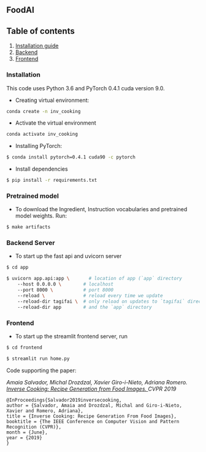 ## FoodAI 

## Table of contents
1. [Installation guide](#installation)
2. [Backend](#backend-server)
3. [Frontend](#frontend)

### Installation

This code uses Python 3.6 and PyTorch 0.4.1 cuda version 9.0.

- Creating virtual environment:
```bash
conda create -n inv_cooking
```
- Activate the virtual environment
```bash
conda activate inv_cooking
```

- Installing PyTorch:
```bash
$ conda install pytorch=0.4.1 cuda90 -c pytorch
```

- Install dependencies
```bash
$ pip install -r requirements.txt
```

### Pretrained model
- To download the Ingredient, Instruction vocabularies and pretrained model weights. Run:
```bash
$ make artifacts
```

### Backend Server
- To start up the fast api and uvicorn server
```bash
$ cd app
```
```bash
$ uvicorn app.api:app \       # location of app (`app` directory                       >`api.py` script > `app` object)
    --host 0.0.0.0 \        # localhost
    --port 8000 \           # port 8000
    --reload \              # reload every time we update
    --reload-dir tagifai \  # only reload on updates to `tagifai` directory
    --reload-dir app        # and the `app` directory
```

### Frontend
- To start up the streamlit frontend server, run
```bash
$ cd frontend
```

```bash
$ streamlit run home.py
```


Code supporting the paper:

*Amaia Salvador, Michal Drozdzal, Xavier Giro-i-Nieto, Adriana Romero.
[Inverse Cooking: Recipe Generation from Food Images. ](https://arxiv.org/abs/1812.06164)
CVPR 2019*

```
@InProceedings{Salvador2019inversecooking,
author = {Salvador, Amaia and Drozdzal, Michal and Giro-i-Nieto, Xavier and Romero, Adriana},
title = {Inverse Cooking: Recipe Generation From Food Images},
booktitle = {The IEEE Conference on Computer Vision and Pattern Recognition (CVPR)},
month = {June},
year = {2019}
}
```